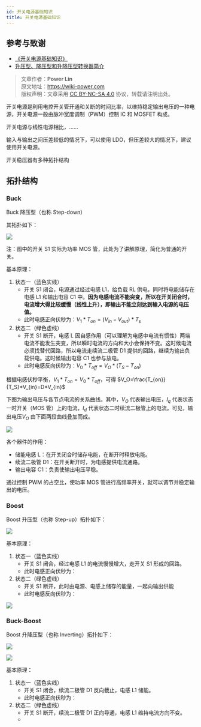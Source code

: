 ```yaml
---
id: 开关电源基础知识
title: 开关电源基础知识
---
```


## 参考与致谢

- [《开关电源基础知识》](https://www.ti.com.cn/cn/lit/an/zhct203/zhct203.pdf)
- [升压型、降压型和升降压型转换器简介](https://recom-power.com/zh/rec-n-an-introduction-to-buck,-boost,-and-buck!sboost-converters-131.html?0)

> 文章作者：**Power Lin**  
> 原文地址：<https://wiki-power.com>  
> 版权声明：文章采用 [CC BY-NC-SA 4.0](https://creativecommons.org/licenses/by/4.0/deed.zh) 协议，转载请注明出处。

开关电源是利用电控开关管开通和关断的时间比率，以维持稳定输出电压的一种电源，开关电源一般由脉冲宽度调制（PWM）控制 IC 和 MOSFET 构成。

开关电源与线性电源相比，……

输入与输出之间压差较低的情况下，可以使用 LDO，但压差较大的情况下，建议使用开关电源。

开关稳压器有多种拓扑结构

## 拓扑结构

### Buck

Buck 降压型（也称 Step-down）

其拓扑如下：

![](https://wiki-media-1253965369.cos.ap-guangzhou.myqcloud.com/img/20211116142649.png)

注：图中的开关 S1 实际为功率 MOS 管，此处为了讲解原理，简化为普通的开关。

基本原理：

1. 状态一（蓝色实线）
   - 开关 S1 闭合，电源通过经过电感 L1，给负载 RL 供电，同时将电能储存在电感 L1 和输出电容 C1 中。**因为电感电流不能突变，所以在开关闭合时，电流增大得比较缓慢（线性上升），即输出不能立刻达到输入电源的电压值。**
   - 此时电感正向伏秒为：$V_1 * T_{on}=(V_{in}-V_{out})* T_s$
2. 状态二（绿色虚线）
   - 开关 S1 断开，电感 L 因自感作用（可以理解为电感中电流有惯性）两端电流不能发生突变，所以瞬时电流的方向和大小会保持不变。这时候电流必须找替代回路，所以电流走续流二极管 D1 提供的回路，继续为输出负载供电。这时候输出电容 C1 也参与放电。
   - 此时电感反向伏秒为：$V_0 * T_{off}=V_O * (T_S-T_{on})$

根据电感伏秒平衡，$V_1 * T_{on}=V_0 * T_{off}$，可得 $V_O=\frac{T_{on}}{T_S}*V_{in}=D*V_{in}$

下图为输出电压与各节点电流的关系曲线。其中，$V_O$ 代表输出电压，$I_q$ 代表状态一时开关（MOS 管）上的电流，$I_d$ 代表状态二时续流二极管上的电流。可见，输出电压$V_O$ 由下面两段曲线叠加而成。

![](https://wiki-media-1253965369.cos.ap-guangzhou.myqcloud.com/img/20211116162415.png)

各个器件的作用：

- 储能电感 L：在开关闭合时储存电能，在断开时释放电能。
- 续流二极管 D1：在开关断开时，为电感提供电流通路。
- 输出电容 C1：负责使输出电压平稳。

通过控制 PWM 的占空比，使功率 MOS 管进行高频率开关，就可以调节并稳定输出的电压。

### Boost

Boost 升压型（也称 Step-up）拓扑如下：

![](https://wiki-media-1253965369.cos.ap-guangzhou.myqcloud.com/img/20211116143339.png)

基本原理：

1. 状态一（蓝色实线）
   - 开关 S1 闭合，经过电感 L1 的电流慢慢增大，走开关 S1 形成的回路。
   - 此时电感正向伏秒为：
2. 状态二（绿色虚线）
   - 开关 S1 断开，此时由电源、电感上储存的能量，一起向输出供能
   - 此时电感反向伏秒为：

![](https://wiki-media-1253965369.cos.ap-guangzhou.myqcloud.com/img/20211116162945.png)

### Buck-Boost

Boost 升降压型（也称 Inverting）拓扑如下：

![](https://wiki-media-1253965369.cos.ap-guangzhou.myqcloud.com/img/20211116143447.png)

![](https://wiki-media-1253965369.cos.ap-guangzhou.myqcloud.com/img/20211116172010.png)

基本原理：

1. 状态一（蓝色实线）
   - 开关 S1 闭合，续流二极管 D1 反向截止，电感 L1 储能。
   - 此时电感正向伏秒为：
2. 状态二（绿色虚线）
   - 开关 S1 断开，续流二极管 D1 正向导通，电感 L1 维持电流方向不变。
   -
